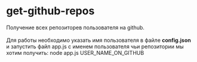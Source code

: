 # get-github-repos
Получение всех репозиторев пользователя на github.<br><br>
Для работы необходимо указать имя пользователя в файле <strong>config.json</strong> и запустить файл app.js с именем пользователя
чьи репозитории мы хотим получить: node app.js USER_NAME_ON_GITHUB

